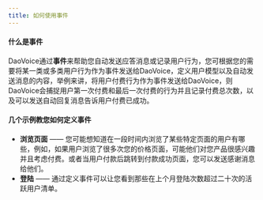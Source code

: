 ```yaml
---
title: 如何使用事件
---
```


#### 什么是事件

DaoVoice通过**事件**来帮助您自动发送应答消息或记录用户行为，您可根据您的需要将某一类或多类用户行为作为事件发送给DaoVoice，定义用户模型以及自动发送消息的内容，举例来讲，将用户付费行为作为事件发送给DaoVoice，则DaoVoice会捕捉用户第一次付费和最后一次付费的行为并且记录付费总次数，以及可以发送自动回复消息告诉用户付费已成功。

#### 几个示例教您如何定义事件

* **浏览页面** —— 您可能想知道在一段时间内浏览了某些特定页面的用户有哪些，例如，如果用户浏览了很多次您的价格页面，可能他们对您产品很感兴趣并且考虑付费。或者当用户付款后跳转到付款成功页面，您可以发送感谢消息给他们。
* **登陆** —— 通过定义事件可以让您看到那些在上个月登陆次数超过二十次的活跃用户清单。
